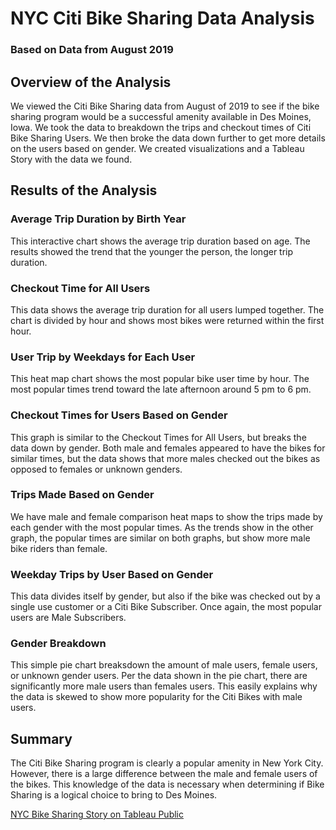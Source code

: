 # NYC Citi Bike Sharing Data Analysis
### Based on Data from August 2019

## Overview of the Analysis
We viewed the Citi Bike Sharing data from August of 2019 to see if the bike sharing program would be a successful amenity available in Des Moines, Iowa. We took the data to breakdown the trips and checkout times of Citi Bike Sharing Users. We then broke the data down further to get more details on the users based on gender. We created visualizations and a Tableau Story with the data we found.

## Results of the Analysis
### Average Trip Duration by Birth Year
This interactive chart shows the average trip duration based on age. The results showed the trend that the younger the person, the longer trip duration.
### Checkout Time for All Users
This data shows the average trip duration for all users lumped together. The chart is divided by hour and shows most bikes were returned within the first hour.
### User Trip by Weekdays for Each User
This heat map chart shows the most popular bike user time by hour. The most popular times trend toward the late afternoon around 5 pm to 6 pm.
### Checkout Times for Users Based on Gender
This graph is similar to the Checkout Times for All Users, but breaks the data down by gender. Both male and females appeared to have the bikes for similar times, but the data shows that more males checked out the bikes as opposed to females or unknown genders.
### Trips Made Based on Gender
We have male and female comparison heat maps to show the trips made by each gender with the most popular times. As the trends show in the other graph, the popular times are similar on both graphs, but show more male bike riders than female.
### Weekday Trips by User Based on Gender
This data divides itself by gender, but also if the bike was checked out by a single use customer or a Citi Bike Subscriber. Once again, the most popular users are Male Subscribers.
### Gender Breakdown
This simple pie chart breaksdown the amount of male users, female users, or unknown gender users. Per the data shown in the pie chart, there are significantly more male users than females users. This easily explains why the data is skewed to show more popularity for the Citi Bikes with male users.

## Summary
The Citi Bike Sharing program is clearly a popular amenity in New York City. However, there is a large difference between the male and female users of the bikes. This knowledge of the data is necessary when determining if Bike Sharing is a logical choice to bring to Des Moines.

[NYC Bike Sharing Story on Tableau Public](https://public.tableau.com/views/NYC_Bike_Sharing_16796244128680/NYCBikeSharingDataAnalysis?:language=en-US&publish=yes&:display_count=n&:origin=viz_share_link)
